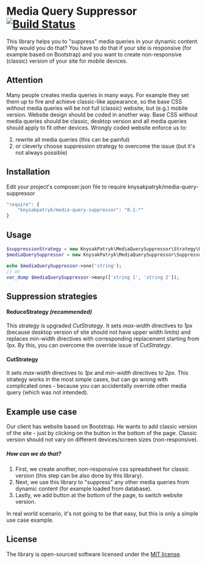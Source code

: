# Media Query Suppressor [![Build Status](https://travis-ci.org/KnysakPatryk/media-query-suppressor.png)](https://travis-ci.org/KnysakPatryk/media-query-suppressor)
This library helps you to "suppress" media queries in your dynamic content.
Why would you do that? You have to do that if your site is responsive (for example based on Bootstrap) and you want to create non-responsive (classic) version of your site for mobile devices.

## Attention
Many people creates media queries in many ways. For example they set them up to fire and achieve classic-like appearance, so the base CSS without media queries will be not full (classic) website, but (e.g.) mobile version. Website design should be coded in another way. Base CSS without media queries should be classic, desktop version and all media queries should apply to fit other devices. Wrongly coded website enforce us to:

1. rewrite all media queries (this can be painful)
2. or cleverly choose suppression strategy to overcome the issue (but it's not always possible)

## Installation

Edit your project's composer.json file to require knysakpatryk/media-query-suppressor
```javascript
"require": {
    "knysakpatryk/media-query-suppressor": "0.1.*"
}
```

## Usage
```php
$suppressionStrategy = new KnysakPatryk\MediaQuerySuppressor\Strategy\ReduceStrategy();
$mediaQuerySuppressor = new KnysakPatryk\MediaQuerySuppressor\Suppressor($suppressionStrategy);

echo $mediaQuerySuppressor->one('string');
// or
var_dump $mediaQuerySuppressor->many(['string 1', 'string 2']);
```

## Suppression strategies

#### ReduceStrategy *(recommended)*
This strategy is upgraded *CutStrategy*. It sets *max-width* directives to *1px* (because desktop version of site should not have upper width limits) and replaces min-width directives with corresponding replacement starting from *1px*. By this, you can overcome the override issue of *CutStrategy*.

#### CutStrategy
It sets *max-width* directives to *1px* and *min-width* directives to *2px*. This strategy works in the most simple cases, but can go wrong with complicated ones - because you can accidentally override other media query (which was not intended).

## Example use case
Our client has website based on Bootstrap.
He wants to add classic version of the site - just by clicking on the button in the bottom of the page.
Classic version should not vary on different devices/screen sizes (non-responsive).

##### How can we do that?

1. First, we create another, non-responsive css spreadsheet for classic version (this step can be also done by this library).
2. Next, we use this library to "suppress" any other media queries from dynamic content (for example loaded from database).
3. Lastly, we add button at the bottom of the page, to switch website version.

In real world scenario, it's not going to be that easy, but this is only a simple use case example.

## License
The library is open-sourced software licensed under the [MIT license](http://opensource.org/licenses/MIT).